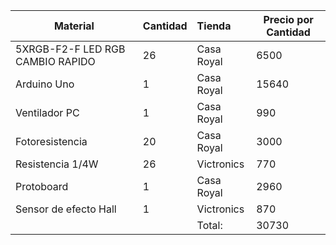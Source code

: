 | Material  | Cantidad | Tienda | Precio por Cantidad  |
|-----------|------------|:------------|------------|
| 5XRGB-F2-F LED RGB CAMBIO RAPIDO  |26 |Casa Royal |6500 |
|Arduino Uno  |1  |Casa Royal |15640  |
|Ventilador PC|1|Casa Royal|990|
|Fotoresistencia|20|Casa Royal|3000|
|Resistencia 1/4W|26|Victronics|770|
|Protoboard|1|Casa Royal|2960|
|Sensor de efecto Hall|1|Victronics|870|
| | |Total:|30730|
